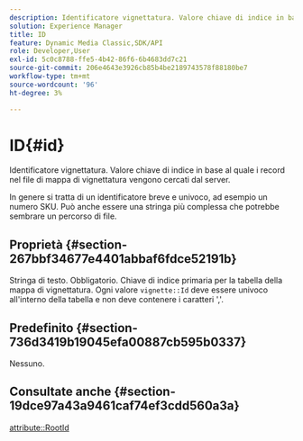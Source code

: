 ```yaml
---
description: Identificatore vignettatura. Valore chiave di indice in base al quale i record nel file di mappa di vignettatura vengono cercati dal server.
solution: Experience Manager
title: ID
feature: Dynamic Media Classic,SDK/API
role: Developer,User
exl-id: 5c0c8788-ffe5-4b42-86f6-6b4683dd7c21
source-git-commit: 206e4643e3926cb85b4be2189743578f88180be7
workflow-type: tm+mt
source-wordcount: '96'
ht-degree: 3%

---
```


# ID{#id}

Identificatore vignettatura. Valore chiave di indice in base al quale i record nel file di mappa di vignettatura vengono cercati dal server.

In genere si tratta di un identificatore breve e univoco, ad esempio un numero SKU. Può anche essere una stringa più complessa che potrebbe sembrare un percorso di file.

## Proprietà {#section-267bbf34677e4401abbaf6fdce52191b}

Stringa di testo. Obbligatorio. Chiave di indice primaria per la tabella della mappa di vignettatura. Ogni valore `vignette::Id` deve essere univoco all&#39;interno della tabella e non deve contenere i caratteri &#39;,&#39;.

## Predefinito {#section-736d3419b19045efa00887cb595b0337}

Nessuno.

## Consultate anche {#section-19dce97a43a9461caf74ef3cdd560a3a}

[attribute::RootId](../../../../../ir-api/material-cat/image-rendering-api-ref/c-ir-material-catalog/c-ir-attributes-reference/r-ir-rootid.md#reference-54b42b7125824be593378c1accb70d5a)
